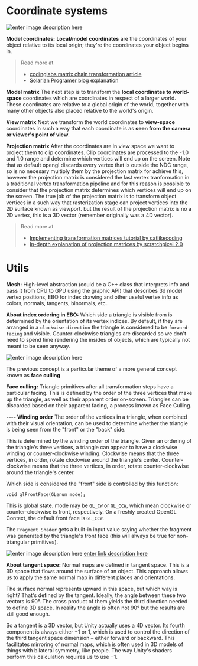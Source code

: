 # Coordinate systems

![enter image description here](https://i.imgur.com/tmW1SKY.png)

**Model coordinates:**
**Local/model coordinates** are the coordinates of your object relative to its local origin; they're the coordinates your object begins in.
> Read more at 
> - [codinglabs matrix chain transformation article](http://www.codinglabs.net/article_world_view_projection_matrix.aspx)
> - [Solarian Programer blog explanation](https://solarianprogrammer.com/2013/05/22/opengl-101-matrices-projection-view-model/)

**Model matrix**
The next step is to transform the **local coordinates to world-space** coordinates which are coordinates in respect of a larger world. These coordinates are relative to a global origin of the world, together with many other objects also placed relative to the world's origin.

**View matrix**
Next we transform the world coordinates to **view-space** coordinates in such a way that each coordinate is as **seen from the camera or viewer's point of view**.

**Projection matrix**
After the coordinates are in view space we want to project them to clip coordinates. Clip coordinates are processed to the -1.0 and 1.0 range and determine which vertices will end up on the screen.
Note that as default opengl discards every vertex that is outside the NDC range, so is no necesary multiply them by the projection matrix for achieve this, however the projection matrix is considered the last vertex tranformation in a traditional vertex transformation pipeline and for this reason is possible to consider that the projection matrix determines which vertices will end up on the screen.
The true job of the projection matrix is to transform object vertices in a such way that rasterization stage can project vertices into the 2D surface known as viewport. but the result of the projection matrix is no a 2D vertex, this is a 3D vector (remember originally was a 4D vector).

> Read more at 
> - [Implementing transformation matrices tutorial by catlikecoding](http://catlikecoding.com/unity/tutorials/rendering/part-1/)
> - [In-depth explanation of projection matrices by scratchpixel 2.0](https://www.scratchapixel.com/lessons/3d-basic-rendering/perspective-and-orthographic-projection-matrix/projection-matrix-introduction)

# Utils

**Mesh:** High-level abstraction (could be a C++ class that interprets info and pass it from CPU to GPU using the graphic API) that describes 3d model vertex positions, EBO for index drawing and other useful vertex info as colors, normals, tangents, binormals, etc..

**About index ordering in EBO:** Which side a triangle is visible from is determined by the orientation of its vertex indices. By default, if they are arranged in a `clockwise direction` the triangle is considered to be `forward-facing` and visible. Counter-clockwise triangles are discarded so we don't need to spend time rendering the insides of objects, which are typically not meant to be seen anyway.

![enter image description here](https://i.imgur.com/VixPnZ6.png)

The previous concept is a particular theme of a more general concept known as **face culling**

**Face culling:** Triangle primitives after all transformation steps have a particular facing. This is defined by the order of the three vertices that make up the triangle, as well as their apparent order on-screen. Triangles can be discarded based on their apparent facing, a process known as Face Culling.

**---- Winding order**
The order of the vertices in a triangle, when combined with their visual orientation, can be used to determine whether the triangle is being seen from the "front" or the "back" side.

This is determined by the winding order of the triangle. Given an ordering of the triangle's three vertices, a triangle can appear to have a clockwise winding or counter-clockwise winding. Clockwise means that the three vertices, in order, rotate clockwise around the triangle's center. Counter-clockwise means that the three vertices, in order, rotate counter-clockwise around the triangle's center.

Which side is considered the "front" side is controlled by this function:

	void glFrontFace(GLenum mode​);

This is global state. mode​ may be `GL_CW` or `GL_CCW`, which mean clockwise or counter-clockwise is front, respectively. On a freshly created OpenGL Context, the default front face is `GL_CCW`.

The `Fragment Shader` gets a built-in input value saying whether the fragment was generated by the triangle's front face (this will always be true for non-triangular primitives).

![enter image description here](https://i.imgur.com/69FEojO.png)
[enter link description here](Read%20more%20in%20official%20docs)

**About tangent space:** Normal maps are defined in tangent space. This is a 3D space that flows around the surface of an object. This approach allows us to apply the same normal map in different places and orientations.

The surface normal represents upward in this space, but which way is right? That's defined by the tangent. Ideally, the angle between these two vectors is 90°. The cross product of them yields the third direction needed to define 3D space. In reality the angle is often not 90° but the results are still good enough.

So a tangent is a 3D vector, but Unity actually uses a 4D vector. Its fourth component is always either −1 or 1, which is used to control the direction of the third tangent space dimension – either forward or backward. This facilitates mirroring of normal maps, which is often used in 3D models of things with bilateral symmetry, like people. The way Unity's shaders perform this calculation requires us to use −1.